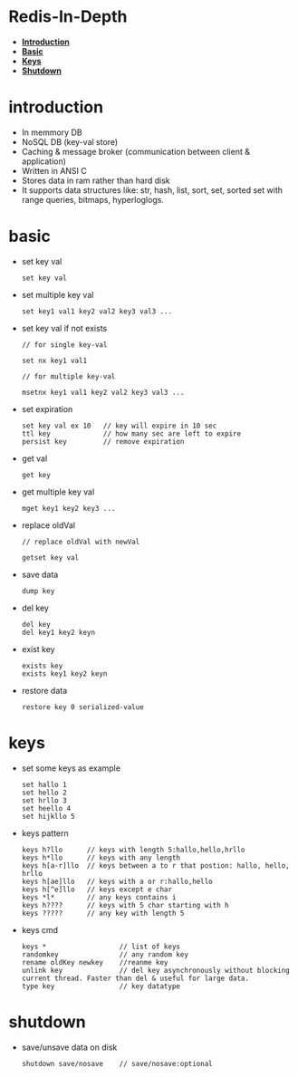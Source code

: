 # Redis-In-Depth

+ [**Introduction**](#introduction)
+ [**Basic**](#basic)
+ [**Keys**](#keys)
+ [**Shutdown**](#shutdown)

# introduction

+ In memmory DB
+ NoSQL DB (key-val store)
+ Caching & message broker (communication between client & application)
+ Written in ANSI C
+ Stores data in ram rather than hard disk
+ It supports data structures like: str, hash, list, sort, set, sorted set with range queries, bitmaps, hyperloglogs.

# basic

+ set key val

    ```text
    set key val
    ```

+ set multiple key val

    ```text
    set key1 val1 key2 val2 key3 val3 ...
    ```

+ set key val if not exists

    ```text
    // for single key-val

    set nx key1 val1

    // for multiple key-val

    msetnx key1 val1 key2 val2 key3 val3 ...
    ```

+ set expiration

    ```text
    set key val ex 10   // key will expire in 10 sec
    ttl key             // how many sec are left to expire
    persist key         // remove expiration
    ```

+ get val

    ```text
    get key
    ```

+ get multiple key val

    ```text
    mget key1 key2 key3 ...
    ```

+ replace oldVal

    ```text
    // replace oldVal with newVal

    getset key val
    ```

+ save data

    ```text
    dump key
    ```

+ del key

    ```text
    del key
    del key1 key2 keyn
    ```

+ exist key

    ```text
    exists key
    exists key1 key2 keyn
    ```

+ restore data

    ```text
    restore key 0 serialized-value
    ```

# keys

+ set some keys as example

    ```text
    set hallo 1
    set hello 2
    set hrllo 3
    set heello 4
    set hijkllo 5
    ```

+ keys pattern

    ```text
    keys h?llo      // keys with length 5:hallo,hello,hrllo
    keys h*llo      // keys with any length
    keys h[a-r]llo  // keys between a to r that postion: hallo, hello, hrllo
    keys h[ae]llo   // keys with a or r:hallo,hello
    keys h[^e]llo   // keys except e char
    keys *l*        // any keys contains i
    keys h????      // keys with 5 char starting with h
    keys ?????      // any key with length 5
    ```

+ keys cmd

    ```text
    keys *                  // list of keys
    randomkey               // any random key
    rename oldKey newkey    //reanme key  
    unlink key              // del key asynchronously without blocking current thread. Faster than del & useful for large data.  
    type key                // key datatype
    ```

# shutdown

+ save/unsave data on disk

    ```text
    shutdown save/nosave    // save/nosave:optional
    ```